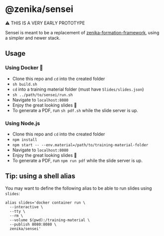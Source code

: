 # @zenika/sensei

⚠️ THIS IS A VERY EARLY PROTOTYPE

Sensei is meant to be a replacement of [zenika-formation-framework](https://github.com/Zenika/zenika-formation-framework/),
using a simpler and newer stack.

## Usage

### Using Docker 🐳

- Clone this repo and `cd` into the created folder
- `sh build.sh`
- `cd` into a training material folder (must have `Slides/slides.json`)
- `sh ../path/to/sensei/run.sh`
- Navigate to `localhost:8080`
- Enjoy the great looking slides 🎉
- To generate a PDF, run `sh pdf.sh` while the slide server is up.

### Using Node.js

- Clone this repo and `cd` into the created folder
- `npm install`
- `npm start -- --env.material=/path/to/training-material-folder`
- Navigate to `localhost:8080`
- Enjoy the great looking slides 🎉
- To generate a PDF, run `npm run pdf` while the slide server is up.

## Tip: using a shell alias

You may want to define the following alias to be able to run slides using `slides`:

```
alias slides='docker container run \
  --interactive \
  --tty \
  --rm \
  --volume $(pwd):/training-material \
  --publish 8080:8080 \
  zenika/sensei'
```
